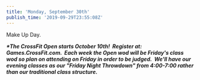 ```yaml
---
title: 'Monday, September 30th'
publish_time: '2019-09-29T23:55:08Z'
---
```


Make Up Day.

***\*The CrossFit Open starts October 10th!  Register at:
Games.CrossFit.com.  Each week the Open wod will be Friday's class wod
so plan on attending on Friday in order to be judged.  We'll have our
evening classes as our "Friday Night Throwdown" from 4:00-7:00 rather
than our traditional class structure.***
